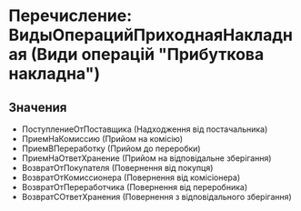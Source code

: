 ﻿# Перечисление: ВидыОперацийПриходнаяНакладная (Види операцій "Прибуткова накладна")

## Значения

- ПоступлениеОтПоставщика (Надходження від постачальника)
- ПриемНаКомиссию (Прийом на комісію)
- ПриемВПереработку (Прийом до переробки)
- ПриемНаОтветХранение (Прийом на відповідальне зберігання)
- ВозвратОтПокупателя (Повернення від покупця)
- ВозвратОтКомиссионера (Повернення від комісіонера)
- ВозвратОтПереработчика (Повернення від переробника)
- ВозвратСОтветХранения (Повернення з відповідального зберігання)

